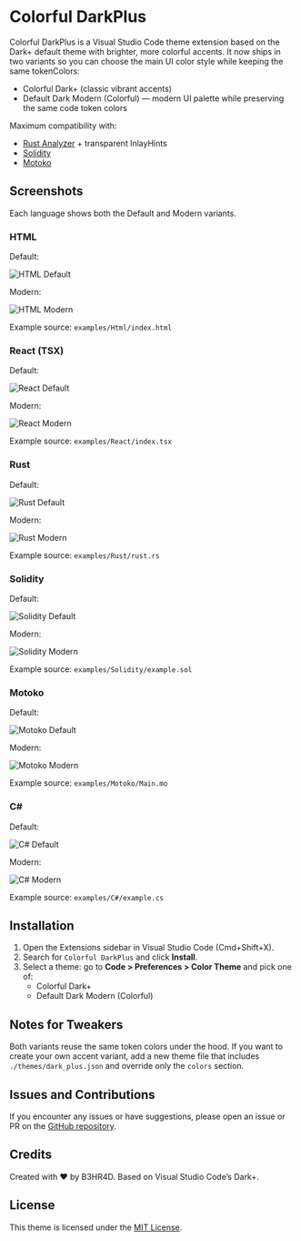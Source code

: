 # Colorful DarkPlus

Colorful DarkPlus is a Visual Studio Code theme extension based on the Dark+ default theme with brighter, more colorful accents. It now ships in two variants so you can choose the main UI color style while keeping the same tokenColors:

- Colorful Dark+ (classic vibrant accents)
- Default Dark Modern (Colorful) — modern UI palette while preserving the same code token colors

Maximum compatibility with:

- [Rust Analyzer](https://marketplace.visualstudio.com/items?itemName=rust-lang.rust-analyzer) + transparent InlayHints
- [Solidity](https://marketplace.visualstudio.com/items?itemName=JuanBlanco.solidity)
- [Motoko](https://marketplace.visualstudio.com/items?itemName=dfinity-foundation.vscode-motoko)

## Screenshots

Each language shows both the Default and Modern variants.

### HTML

Default:

![HTML Default](./examples/Html/default.png)

Modern:

![HTML Modern](./examples/Html/modern.png)

Example source: `examples/Html/index.html`

### React (TSX)

Default:

![React Default](./examples/React/default.png)

Modern:

![React Modern](./examples/React/modern.png)

Example source: `examples/React/index.tsx`

### Rust

Default:

![Rust Default](./examples/Rust/default.png)

Modern:

![Rust Modern](./examples/Rust/modern.png)

Example source: `examples/Rust/rust.rs`

### Solidity

Default:

![Solidity Default](./examples/Solidity/default.png)

Modern:

![Solidity Modern](./examples/Solidity/modern.png)

Example source: `examples/Solidity/example.sol`

### Motoko

Default:

![Motoko Default](./examples/Motoko/default.png)

Modern:

![Motoko Modern](./examples/Motoko/modern.png)

Example source: `examples/Motoko/Main.mo`

### C#

Default:

![C# Default](./examples/C%23/default.png)

Modern:

![C# Modern](./examples/C%23/modern.png)

Example source: `examples/C#/example.cs`

## Installation

1. Open the Extensions sidebar in Visual Studio Code (Cmd+Shift+X).
2. Search for `Colorful DarkPlus` and click **Install**.
3. Select a theme: go to **Code > Preferences > Color Theme** and pick one of:
   - Colorful Dark+
   - Default Dark Modern (Colorful)

## Notes for Tweakers

Both variants reuse the same token colors under the hood. If you want to create your own accent variant, add a new theme file that includes `./themes/dark_plus.json` and override only the `colors` section.

## Issues and Contributions

If you encounter any issues or have suggestions, please open an issue or PR on the [GitHub repository](https://github.com/b3hr4d/Colorful-VSCode-DarkPlus).

## Credits

Created with ❤️ by B3HR4D. Based on Visual Studio Code’s Dark+.

## License

This theme is licensed under the [MIT License](https://opensource.org/licenses/MIT).
